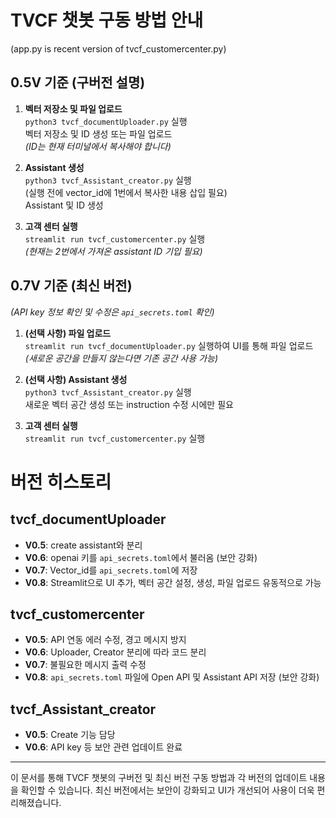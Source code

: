 
# TVCF 챗봇 구동 방법 안내

(app.py is recent version of tvcf_customercenter.py)
## 0.5V 기준 (구버전 설명)

1. **벡터 저장소 및 파일 업로드**  
   `python3 tvcf_documentUploader.py` 실행  
   벡터 저장소 및 ID 생성 또는 파일 업로드  
   *(ID는 현재 터미널에서 복사해야 합니다)*

2. **Assistant 생성**  
   `python3 tvcf_Assistant_creator.py` 실행  
   (실행 전에 vector_id에 1번에서 복사한 내용 삽입 필요)  
   Assistant 및 ID 생성

3. **고객 센터 실행**  
   `streamlit run tvcf_customercenter.py` 실행  
   *(현재는 2번에서 가져온 assistant ID 기입 필요)*

## 0.7V 기준 (최신 버전)

*(API key 정보 확인 및 수정은 `api_secrets.toml` 확인)*

1. **(선택 사항) 파일 업로드**  
   `streamlit run tvcf_documentUploader.py` 실행하여 UI를 통해 파일 업로드  
   *(새로운 공간을 만들지 않는다면 기존 공간 사용 가능)*

2. **(선택 사항) Assistant 생성**  
   `python3 tvcf_Assistant_creator.py` 실행  
   새로운 벡터 공간 생성 또는 instruction 수정 시에만 필요

3. **고객 센터 실행**  
   `streamlit run tvcf_customercenter.py` 실행

# 버전 히스토리

## tvcf_documentUploader
- **V0.5**: create assistant와 분리
- **V0.6**: openai 키를 `api_secrets.toml`에서 불러옴 (보안 강화)
- **V0.7**: Vector_id를 `api_secrets.toml`에 저장
- **V0.8**: Streamlit으로 UI 추가, 벡터 공간 설정, 생성, 파일 업로드 유동적으로 가능

## tvcf_customercenter
- **V0.5**: API 연동 에러 수정, 경고 메시지 방지
- **V0.6**: Uploader, Creator 분리에 따라 코드 분리
- **V0.7**: 불필요한 메시지 출력 수정
- **V0.8**: `api_secrets.toml` 파일에 Open API 및 Assistant API 저장 (보안 강화)

## tvcf_Assistant_creator
- **V0.5**: Create 기능 담당
- **V0.6**: API key 등 보안 관련 업데이트 완료

---

이 문서를 통해 TVCF 챗봇의 구버전 및 최신 버전 구동 방법과 각 버전의 업데이트 내용을 확인할 수 있습니다. 최신 버전에서는 보안이 강화되고 UI가 개선되어 사용이 더욱 편리해졌습니다.
